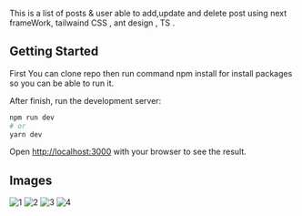 This is a list of posts & user able to add,update and delete post using next frameWork, tailwaind CSS , ant design , TS .

## Getting Started

First 
You can clone repo then run command npm install for install packages so you can be able to run it.

After finish, run the development server:

```bash
npm run dev
# or
yarn dev
```

Open [http://localhost:3000](http://localhost:3000) with your browser to see the result.

## Images

![1](https://github.com/user-attachments/assets/e8ba074a-6e96-4ce7-a808-d413e2c8428d)
![2](https://github.com/user-attachments/assets/8639f06f-ec8c-439c-88d3-48e0e56a9c44)
![3](https://github.com/user-attachments/assets/d0736016-a592-43c6-96bd-5a0b75b6e28d)
![4](https://github.com/user-attachments/assets/6ffed32f-2690-4dbd-9c41-43b0d34992b0)


